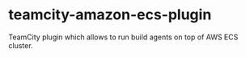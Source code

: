 # teamcity-amazon-ecs-plugin
TeamCity plugin which allows to run build agents on top of AWS ECS cluster.
